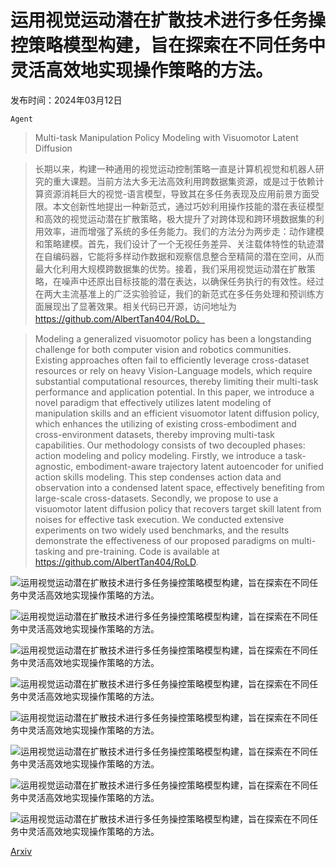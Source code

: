 # 运用视觉运动潜在扩散技术进行多任务操控策略模型构建，旨在探索在不同任务中灵活高效地实现操作策略的方法。

发布时间：2024年03月12日

`Agent`

> Multi-task Manipulation Policy Modeling with Visuomotor Latent Diffusion

> 长期以来，构建一种通用的视觉运动控制策略一直是计算机视觉和机器人研究的重大课题。当前方法大多无法高效利用跨数据集资源，或是过于依赖计算资源消耗巨大的视觉-语言模型，导致其在多任务表现及应用前景方面受限。本文创新性地提出一种新范式，通过巧妙利用操作技能的潜在表征模型和高效的视觉运动潜在扩散策略，极大提升了对跨体现和跨环境数据集的利用效率，进而增强了系统的多任务能力。我们的方法分为两步走：动作建模和策略建模。首先，我们设计了一个无视任务差异、关注载体特性的轨迹潜在自编码器，它能将多样动作数据和观察信息整合至精简的潜在空间，从而最大化利用大规模跨数据集的优势。接着，我们采用视觉运动潜在扩散策略，在噪声中还原出目标技能的潜在表达，以确保任务执行的有效性。经过在两大主流基准上的广泛实验验证，我们的新范式在多任务处理和预训练方面展现出了显著效果。相关代码已开源，访问地址为 https://github.com/AlbertTan404/RoLD。

> Modeling a generalized visuomotor policy has been a longstanding challenge for both computer vision and robotics communities. Existing approaches often fail to efficiently leverage cross-dataset resources or rely on heavy Vision-Language models, which require substantial computational resources, thereby limiting their multi-task performance and application potential. In this paper, we introduce a novel paradigm that effectively utilizes latent modeling of manipulation skills and an efficient visuomotor latent diffusion policy, which enhances the utilizing of existing cross-embodiment and cross-environment datasets, thereby improving multi-task capabilities. Our methodology consists of two decoupled phases: action modeling and policy modeling. Firstly, we introduce a task-agnostic, embodiment-aware trajectory latent autoencoder for unified action skills modeling. This step condenses action data and observation into a condensed latent space, effectively benefiting from large-scale cross-datasets. Secondly, we propose to use a visuomotor latent diffusion policy that recovers target skill latent from noises for effective task execution. We conducted extensive experiments on two widely used benchmarks, and the results demonstrate the effectiveness of our proposed paradigms on multi-tasking and pre-training. Code is available at https://github.com/AlbertTan404/RoLD.

![运用视觉运动潜在扩散技术进行多任务操控策略模型构建，旨在探索在不同任务中灵活高效地实现操作策略的方法。](../../../paper_images/2403.07312/x1.png)

![运用视觉运动潜在扩散技术进行多任务操控策略模型构建，旨在探索在不同任务中灵活高效地实现操作策略的方法。](../../../paper_images/2403.07312/x2.png)

![运用视觉运动潜在扩散技术进行多任务操控策略模型构建，旨在探索在不同任务中灵活高效地实现操作策略的方法。](../../../paper_images/2403.07312/our_tsne.png)

![运用视觉运动潜在扩散技术进行多任务操控策略模型构建，旨在探索在不同任务中灵活高效地实现操作策略的方法。](../../../paper_images/2403.07312/abla_tsne.png)

![运用视觉运动潜在扩散技术进行多任务操控策略模型构建，旨在探索在不同任务中灵活高效地实现操作策略的方法。](../../../paper_images/2403.07312/x3.png)

![运用视觉运动潜在扩散技术进行多任务操控策略模型构建，旨在探索在不同任务中灵活高效地实现操作策略的方法。](../../../paper_images/2403.07312/x4.png)

![运用视觉运动潜在扩散技术进行多任务操控策略模型构建，旨在探索在不同任务中灵活高效地实现操作策略的方法。](../../../paper_images/2403.07312/x5.png)

![运用视觉运动潜在扩散技术进行多任务操控策略模型构建，旨在探索在不同任务中灵活高效地实现操作策略的方法。](../../../paper_images/2403.07312/x6.png)

[Arxiv](https://arxiv.org/abs/2403.07312)